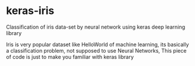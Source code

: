 # keras-iris
Classification of iris data-set by neural network using keras deep learning library

Iris is very popular dataset like HelloWorld of machine learning, its basically a classification problem, not supposed to use Neural Networks, This piece of code is just to make you familiar with keras library
